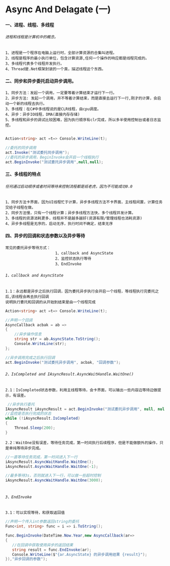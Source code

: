 #  Async And Delagate (一)
#### 一、进程、线程、多线程 
###### `进程和线程是计算机中的概念。`</br>
  
    1、进程是一个程序在电脑上运行时，全部计算资源的合集叫进程。
    2、线程是程序的最小执行单位，包含计算资源,任何一个操作的响应都是线程完成的。
    3、多线程代表多个线程并发执行。
    4、Thread是.Net框架封装的一个类，描述线程这个东西。
    
#### 二、同步和异步委托启动异步调用。

    1、同步方法：发起一个调用，一定要等着计算结束才运行下一行。
    2、异步方法: 发起一个调用，并不等着计算结束，而是直接去运行下一行,刚才的计算，会启动一个新的线程去执行。
    3、多线程：在C#中多线程说的是CLR线程，由cpu调度。
    4、异步：异步IO线程，DMA(直接内存存储)
    5、多线程和异步的调试比较困难，因为执行顺序有clr完成，所以多半使用控制台或者日志监控。
    
``` .cs

Action<string> act =t=> Console.WriteLine(t);

//委托的同步调用
act.Invoke("测试委托同步调用");
//委托的异步调用，BeginInvoke会开启一个线程执行
act.BeginInvoke("测试委托异步调用",null,null);
```
    
#### 三、多线程的特点
###### `任何通过启动顺序或者时间等待来控制流程都是纸老虎，因为不可能成功0.0`
    1、同步方法卡界面，因为UI线程忙于计算，异步多线程方法不卡界面，主线程闲置，计算任务交给子线程在做。
    2、同步方法慢，只有一个线程计算；异步多线程方法快，多个线程并发计算。
    3、多线程的资源消耗更多，线程并不是越多越好(资源有限/管理线程也消耗资源)
    4、异步多线程是无序的，启动无序，执行时间不确定，结束无序
    
#### 四、异步的回调和状态参数以及异步等待
    常见的委托异步等待方式：
                          1、callback and AsyncState
                          2、监控状态执行等待
                          3、EndInvoke
    
###### `1、callback and AsyncState `
    1.1：永远都是异步之后执行回调，因为委托异步执行会开启一个线程，等线程执行完委托之后,该线程会再去执行回调
    说明执行委托和回调的从开始到结束是由一个线程完成
      
```.cs
Action<string> act =t=> Console.WriteLine(t);

//声明一个回调
AsyncCallback acbak = ab =>
{
    //异步操作信息
    string str = ab.AsyncState.ToString();
    Console.WriteLine(str);
};

//异步调用完成之后执行回调
act.BeginInvoke("测试委托异步调用", acbak, "回调参数");

```
###### `2、IsCompleted and IAsyncResult.AsyncWaitHandle.WaitOne()` 
       
    2.1：IsCompleted状态参数，利用主线程等待，会卡界面，可以输出一些内容边等待边做提示，有误差。
      
      
``` .cs
 //异步执行委托
IAsyncResult iAsyncResult = act.BeginInvoke("测试委托异步调用", null, null);
//监控是否执行完成的状态
while (!iAsyncResult.IsCompleted)
{
    Thread.Sleep(200);
}
```
    2.2：WaitOne没有误差，等待任务完成，第一时间执行后续程序，但是不能做额外的操作，只是单纯等待异步完成。
```.cs
//一直等待任务完成，第一时间进入下一行
iAsyncResult.AsyncWaitHandle.WaitOne();
iAsyncResult.AsyncWaitHandle.WaitOne(-1);

//最多等待3s，否则就进入下一行，可以做一些超时控制
iAsyncResult.AsyncWaitHandle.WaitOne(3000);
  
```
###### `3、EndInvoke` 
    3.1：可以实现等待，和获取返回值
 ``` .cs
 //声明一个传入int参数返回string的委托
 Func<int, string> func = i => i.ToString();
 
 func.BeginInvoke(DateTime.Now.Year,new AsyncCallback(ar=> 
 {
    //在回调中获取使用异步的返回结果
    string result = func.EndInvoke(ar);
    Console.WriteLine($"{ar.AsyncState} 的异步调用结果 {result}");
 }),"异步回调的参数");
 
 
 ```


